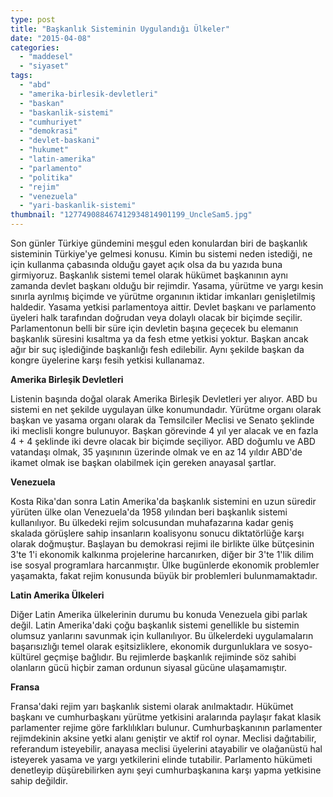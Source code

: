 ```yaml
---
type: post
title: "Başkanlık Sisteminin Uygulandığı Ülkeler"
date: "2015-04-08"
categories: 
  - "maddesel"
  - "siyaset"
tags: 
  - "abd"
  - "amerika-birlesik-devletleri"
  - "baskan"
  - "baskanlik-sistemi"
  - "cumhuriyet"
  - "demokrasi"
  - "devlet-baskani"
  - "hukumet"
  - "latin-amerika"
  - "parlamento"
  - "politika"
  - "rejim"
  - "venezuela"
  - "yari-baskanlik-sistemi"
thumbnail: "127749088467412934814901199_UncleSam5.jpg"
---
```


Son günler Türkiye gündemini meşgul eden konulardan biri de başkanlık sisteminin Türkiye'ye gelmesi konusu. Kimin bu sistemi neden istediği, ne için kullanma çabasında olduğu gayet açık olsa da bu yazıda buna girmiyoruz. Başkanlık sistemi temel olarak hükümet başkanının aynı zamanda devlet başkanı olduğu bir rejimdir. Yasama, yürütme ve yargı kesin sınırla ayrılmış biçimde ve yürütme organının iktidar imkanları genişletilmiş haldedir. Yasama yetkisi parlamentoya aittir. Devlet başkanı ve parlamento üyeleri halk tarafından doğrudan veya dolaylı olacak bir biçimde seçilir. Parlamentonun belli bir süre için devletin başına geçecek bu elemanın başkanlık süresini kısaltma ya da fesh etme yetkisi yoktur. Başkan ancak ağır bir suç işlediğinde başkanlığı fesh edilebilir. Aynı şekilde başkan da kongre üyelerine karşı fesih yetkisi kullanamaz.

**Amerika Birleşik Devletleri**

Listenin başında doğal olarak Amerika Birleşik Devletleri yer alıyor. ABD bu sistemi en net şekilde uygulayan ülke konumundadır. Yürütme organı olarak başkan ve yasama organı olarak da Temsilciler Meclisi ve Senato şeklinde iki meclisli kongre bulunuyor. Başkan görevinde 4 yıl yer alacak ve en fazla 4 + 4 şeklinde iki devre olacak bir biçimde seçiliyor. ABD doğumlu ve ABD vatandaşı olmak, 35 yaşınının üzerinde olmak ve en az 14 yıldır ABD'de ikamet olmak ise başkan olabilmek için gereken anayasal şartlar.

**Venezuela**

Kosta Rika'dan sonra Latin Amerika'da başkanlık sistemini en uzun süredir yürüten ülke olan Venezuela'da 1958 yılından beri başkanlık sistemi kullanılıyor. Bu ülkedeki rejim solcusundan muhafazarına kadar geniş skalada görüşlere sahip insanların koalisyonu sonucu diktatörlüğe karşı olarak doğmuştur. Başlayan bu demokrasi rejimi ile birlikte ülke bütçesinin 3'te 1'i ekonomik kalkınma projelerine harcanırken, diğer bir 3'te 1'lik dilim ise sosyal programlara harcanmıştır. Ülke bugünlerde ekonomik problemler yaşamakta, fakat rejim konusunda büyük bir problemleri bulunmamaktadır.

**Latin Amerika Ülkeleri**

Diğer Latin Amerika ülkelerinin durumu bu konuda Venezuela gibi parlak değil. Latin Amerika'daki çoğu başkanlık sistemi genellikle bu sistemin olumsuz yanlarını savunmak için kullanılıyor. Bu ülkelerdeki uygulamaların başarısızlığı temel olarak eşitsizliklere, ekonomik durgunluklara ve sosyo-kültürel geçmişe bağlıdır. Bu rejimlerde başkanlık rejiminde söz sahibi olanların gücü hiçbir zaman ordunun siyasal gücüne ulaşamamıştır.

**Fransa**

Fransa'daki rejim yarı başkanlık sistemi olarak anılmaktadır. Hükümet başkanı ve cumhurbaşkanı yürütme yetkisini aralarında paylaşır fakat klasik parlamenter rejime göre farklılıkları bulunur. Cumhurbaşkanının parlamenter rejimdekinin aksine yetki alanı geniştir ve aktif rol oynar. Meclisi dağıtabilir, referandum isteyebilir, anayasa meclisi üyelerini atayabilir ve olağanüstü hal isteyerek yasama ve yargı yetkilerini elinde tutabilir. Parlamento hükümeti denetleyip düşürebilirken aynı şeyi cumhurbaşkanına karşı yapma yetkisine sahip değildir.
